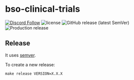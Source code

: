# bso-clinical-trials

[![Discord Follow](https://dcbadge.vercel.app/api/server/TudsqDqTqb?style=flat)](https://discord.gg/TudsqDqTqb)
![license](https://img.shields.io/github/license/dataesr/bso-clinical-trials)
![GitHub release (latest SemVer)](https://img.shields.io/github/v/release/dataesr/bso-clinical-trials)
![Production release](https://github.com/dataesr/bso-clinical-trials/actions/workflows/build.yml/badge.svg)


## Release

It uses [semver](https://semver.org/).

To create a new release:
```shell
make release VERSION=X.X.X
```
